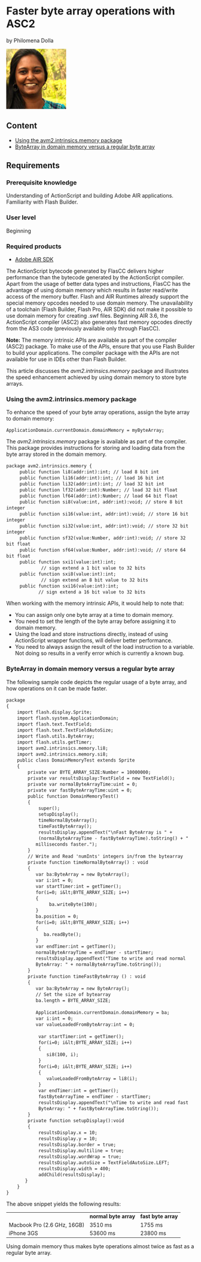 # Faster byte array operations with ASC2

by Philomena Dolla

![Philomena Dolla](./img/philomena-dolla.jpg.adimg.mw.160.png)

## Content

- [Using the avm2.intrinsics.memory package](#using-the-avm2intrinsicsmemory-package)
- [ByteArray in domain memory versus a regular byte array](#bytearray-in-domain-memory-versus-a-regular-byte-array)

## Requirements

### Prerequisite knowledge

Understanding of ActionScript and building Adobe AIR applications. Familiarity
with Flash Builder.

### User level

Beginning

### Required products

- [Adobe AIR SDK](https://airsdk.dev/)

The ActionScript bytecode generated by FlasCC delivers higher performance than
the bytecode generated by the ActionScript compiler. Apart from the usage of
better data types and instructions, FlasCC has the advantage of using domain
memory which results in faster read/write access of the memory buffer. Flash and
AIR Runtimes already support the special memory opcodes needed to use domain
memory. The unavailability of a toolchain (Flash Builder, Flash Pro, AIR SDK)
did not make it possible to use domain memory for creating .swf files. Beginning
AIR 3.6, the ActionScript compiler (ASC2) also generates fast memory opcodes
directly from the AS3 code (previously available only through FlasCC).

**Note:** The memory intrinsic APIs are available as part of the compiler (ASC2)
package. To make use of the APIs, ensure that you use Flash Builder to build
your applications. The compiler package with the APIs are not available for use
in IDEs other than Flash Builder.

This article discusses the _avm2.intrinsics.memory_ package and illustrates the
speed enhancement achieved by using domain memory to store byte arrays.

### Using the avm2.intrinsics.memory package

To enhance the speed of your byte array operations, assign the byte array to
domain memory:

    ApplicationDomain.currentDomain.domainMemory = myByteArray;

The _avm2.intrinsics.memory_ package is available as part of the compiler. This
package provides instructions for storing and loading data from the byte array
stored in the domain memory.

    package avm2.intrinsics.memory {
    	 public function li8(addr:int):int; // load 8 bit int
    	 public function li16(addr:int):int; // load 16 bit int
    	 public function li32(addr:int):int; // load 32 bit int
    	 public function lf32(addr:int):Number; // load 32 bit float
    	 public function lf64(addr:int):Number; // load 64 bit float
    	 public function si8(value:int, addr:int):void; // store 8 bit integer
    	 public function si16(value:int, addr:int):void; // store 16 bit integer
    	 public function si32(value:int, addr:int):void; // store 32 bit integer
    	 public function sf32(value:Number, addr:int):void; // store 32 bit float
    	 public function sf64(value:Number, addr:int):void; // store 64 bit float
    	 public function sxi1(value:int):int;
    			 // sign extend a 1 bit value to 32 bits
    	 public function sxi8(value:int):int;
    			 // sign extend an 8 bit value to 32 bits
    	 public function sxi16(value:int):int;
    			// sign extend a 16 bit value to 32 bits

When working with the memory intrinsic APIs, it would help to note that:

- You can assign only one byte array at a time to domain memory.
- You need to set the length of the byte array before assigning it to domain
  memory.
- Using the load and store instructions directly, instead of using ActionScript
  wrapper functions, will deliver better performance.
- You need to always assign the result of the load instruction to a variable.
  Not doing so results in a verify error which is currently a known bug.

### ByteArray in domain memory versus a regular byte array

The following sample code depicts the regular usage of a byte array, and how
operations on it can be made faster.

    package
    {
    	import flash.display.Sprite;
    	import flash.system.ApplicationDomain;
    	import flash.text.TextField;
    	import flash.text.TextFieldAutoSize;
    	import flash.utils.ByteArray;
    	import flash.utils.getTimer;
    	import avm2.intrinsics.memory.li8;
    	import avm2.intrinsics.memory.si8;
    	public class DomainMemoryTest extends Sprite
    	{
    		private var BYTE_ARRAY_SIZE:Number = 10000000;
    		private var resultsDisplay:TextField = new TextField();
    		private var normalByteArrayTime:uint = 0;
    		private var fastByteArrayTime:uint = 0;
    		public function DomainMemoryTest()
    		{
    			super();
    			setupDisplay();
    			timeNormalByteArray();
    			timeFastByteArray();
    			resultsDisplay.appendText("\nFast ByteArray is " +
    			(normalByteArrayTime - fastByteArrayTime).toString() + "
    		   milliseconds faster.");
    		}
    		// Write and Read 'numInts' integers in/from the bytearray
    		private function timeNormalByteArray() : void
    		{
    		   var ba:ByteArray = new ByteArray();
    		   var i:int = 0;
    		   var startTimer:int = getTimer();
    		   for(i=0; i&lt;BYTE_ARRAY_SIZE; i++)
    		   {
    				ba.writeByte(100);
    		   }
    		   ba.position = 0;
    		   for(i=0; i&lt;BYTE_ARRAY_SIZE; i++)
    		   {
    			  ba.readByte();
    		   }
    		   var endTimer:int = getTimer();
    		   normalByteArrayTime = endTimer - startTimer;
    		   resultsDisplay.appendText("Time to write and read normal
    		   ByteArray: " + normalByteArrayTime.toString());
    		}
    		private function timeFastByteArray () : void
    		{
    		   var ba:ByteArray = new ByteArray();
    		   // Set the size of bytearray
    		   ba.length = BYTE_ARRAY_SIZE;

    		   ApplicationDomain.currentDomain.domainMemory = ba;
    		   var i:int = 0;
    		   var valueLoadedFromByteArray:int = 0;

    			var startTimer:int = getTimer();
    			for(i=0; i&lt;BYTE_ARRAY_SIZE; i++)
    			{
    			   si8(100, i);
    			}
    			for(i=0; i&lt;BYTE_ARRAY_SIZE; i++)
    			{
    			   valueLoadedFromByteArray = li8(i);
    			}
    			var endTimer:int = getTimer();
    			fastByteArrayTime = endTimer - startTimer;
    			resultsDisplay.appendText("\nTime to write and read fast
    			ByteArray: " + fastByteArrayTime.toString());
    		}
    		private function setupDisplay():void
    		{
    			resultsDisplay.x = 10;
    			resultsDisplay.y = 10;
    			resultsDisplay.border = true;
    			resultsDisplay.multiline = true;
    			resultsDisplay.wordWrap = true;
    			resultsDisplay.autoSize = TextFieldAutoSize.LEFT;
    			resultsDisplay.width = 400;
    			addChild(resultsDisplay);
    	   }
    	}
    }

The above snippet yields the following results:

|                             |                       |                     |
| --------------------------- | --------------------- | ------------------- |
|                             | **normal byte array** | **fast byte array** |
| Macbook Pro (2.6 GHz, 16GB) | 3510 ms               | 1755 ms             |
| iPhone 3GS                  | 53600 ms              | 23800 ms            |

Using domain memory thus makes byte operations almost twice as fast as a regular
byte array.
